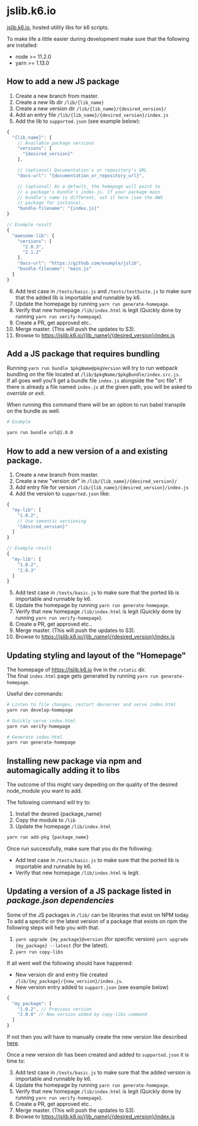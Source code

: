 # jslib.k6.io

[jslib.k6.io](http://jslib.k6.io), hosted utility libs for k6 scripts.

To make life a little easier during development make sure that the following are installed:

- node >= 11.2.0
- yarn >= 1.13.0

## How to add a new JS package

1. Create a new branch from master.
2. Create a new lib dir `/lib/{lib_name}`
3. Create a new version dir `/lib/{lib_name}/{desired_version}/`
4. Add an entry file `/lib/{lib_name}/{desired_version}/index.js`
5. Add the lib to `supported.json` (see example below):

```javascript
{
  "{lib_name}": {
    // Available package versions
    "versions": [
      "{desired_version}"
    ],

    // (optional) Documentation's or repository's URL
    "docs-url": "{documentation_or_repository_url}",

    // (optional) As a default, the homepage will point to
    // a package's bundle's index.js. If your package main
    // bundle's name is different, set it here (see the AWS
    // package for instance).
    "bundle-filename": "{index.js}"
}

// Example result
{
  "awesome-lib": {
    "versions": [
      "2.0.3",
      "2.1.2"
    ],
    "docs-url": "https://github.com/example/jslib",
    "bundle-filename": "main.js"
  }
}
```

6. Add test case in `/tests/basic.js` and `/tests/testSuite.js` to make sure that the added lib is importable and runnable by k6.
7. Update the homepage by running `yarn run generate-homepage`.
8. Verify that new homepage `/lib/index.html` is legit (Quickly done by running `yarn run verify-homepage`).
9. Create a PR, get approved etc..
10. Merge master. (This will push the updates to S3).
11. Browse to https://jslib.k6.io/{lib_name}/{desired_version}/index.js

## Add a JS package that requires bundling

Running `yarn run bundle $pkgName@pkgVersion` will try to run webpack bundling on the file located at `/lib/$pkgName/$pkgBundle/index.src.js`.\
If all goes well you'll get a bundle file `index.js` alongside the "src file".
If there is already a file named `index.js` at the given path, you will be asked to _override or exit_.

When running this command there will be an option to run babel transpile on the bundle as well.

```sh
# Example

yarn run bundle url@1.0.0
```

## How to add a new version of a and existing package.

1. Create a new branch from master.
2. Create a new "version dir" in `/lib/{lib_name}/{desired_version}/`
3. Add entry file for version `/lib/{lib_name}/{desired_version}/index.js`
4. Add the version to `supported.json` like:

```javascript
{
  "my-lib": [
    "1.0.2",
    // Use semantic versioning
    "{desired_version}"
  ]
}

// Example result
{
  "my-lib": [
    "1.0.2",
    "2.0.3"
  ]
}
```

5. Add test case in `/tests/basic.js` to make sure that the ported lib is importable and runnable by k6.
6. Update the homepage by running `yarn run generate-homepage`.
7. Verify that new homepage `/lib/index.html` is legit (Quickly done by running `yarn run verify-homepage`).
8. Create a PR, get approved etc..
9. Merge master. (This will push the updates to S3).
10. Browse to https://jslib.k6.io/{lib_name}/{desired_version}/index.js

## Updating styling and layout of the "Homepage"

The homepage of https://jslib.k6.io live in the `/static` dir.\
The final `index.html` page gets generated by running `yarn run generate-homepage`.

Useful dev commands:

```bash
# Listen to file changes, restart devserver and serve index.html
yarn run develop-homepage

# Quickly serve index.html
yarn run verify-homepage

# Generate index.html
yarn run generate-homepage
```

## Installing new package via npm and automagically adding it to libs

The outcome of this might vary depeding on the quality of the desired node_module you want to add.

The following command will try to:

1. Install the desired {package_name}
2. Copy the module to `/lib`
3. Update the homepage `/lib/index.html`

```bash
yarn run add-pkg {package_name}
```

Once run successfully, make sure that you do the following:

- Add test case in `/tests/basic.js` to make sure that the ported lib is importable and runnable by k6.
- Verify that new homepage `/lib/index.html` is legit.

## Updating a version of a JS package listed in _package.json dependencies_

Some of the JS packages in `/lib/` can be libraries that exist on NPM today.
To add a specific or the latest version of a package that exists on npm the following steps will help you with that.

1. `yarn upgrade {my_package}@version` (for specific version) `yarn upgrade {my_package} --latest` (for the latest).
2. `yarn run copy-libs`

If all went well the following should have happened:

- New version dir and entry file created `/lib/{my_package}/{new_version}/index.js`.
- New version entry added to `support.json` (see example below)

```javascript
{
  "my_package": [
    "1.0.2", // Previous version
    "2.0.0" // New version added by copy-libs command.
  ]
}
```

If not then you will have to manually create the new version like described [here](how-to-add-a-new-version-of-a-and-existing-package).

Once a new version dir has been created and added to `supported.json` it is time to:

3. Add test case in `/tests/basic.js` to make sure that the added version is importable and runnable by k6.
4. Update the homepage by running `yarn run generate-homepage`.
5. Verify that new homepage `/lib/index.html` is legit (Quickly done by running `yarn run verify-homepage`).
6. Create a PR, get approved etc..
7. Merge master. (This will push the updates to S3).
8. Browse to https://jslib.k6.io/{lib_name}/{desired_version}/index.js
